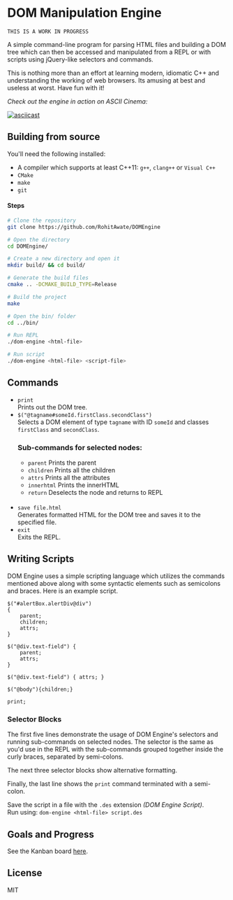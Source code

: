 # DOM Manipulation Engine
`THIS IS A WORK IN PROGRESS`

A simple command-line program for parsing HTML files and building a DOM tree which can then be accessed and manipulated from a REPL or with scripts using jQuery-like selectors and commands.

This is nothing more than an effort at learning modern, idiomatic C++ and understanding the working of web browsers. Its amusing at best and useless at worst. Have fun with it!

_Check out the engine in action on ASCII Cinema:_

[![asciicast](https://asciinema.org/a/227230.svg)](https://asciinema.org/a/227230)

## Building from source
You'll need the following installed:
- A compiler which supports at least C++11: `g++`, `clang++` or `Visual C++`
- `CMake`
- `make`
- `git`

#### Steps
```bash
# Clone the repository
git clone https://github.com/RohitAwate/DOMEngine

# Open the directory
cd DOMEngine/

# Create a new directory and open it
mkdir build/ && cd build/

# Generate the build files
cmake .. -DCMAKE_BUILD_TYPE=Release

# Build the project
make

# Open the bin/ folder
cd ../bin/

# Run REPL
./dom-engine <html-file>

# Run script
./dom-engine <html-file> <script-file>
```

## Commands

- `print`\
    Prints out the DOM tree.
    <br/>
- `$("@tagname#someId.firstClass.secondClass")`\
    Selects a DOM element of type `tagname` with ID `someId` and classes `firstClass` and `secondClass`.
    ### Sub-commands for selected nodes:
    - `parent` Prints the parent
    - `children` Prints all the children
    - `attrs` Prints all the attributes
    - `innerhtml` Prints the innerHTML
    - `return` Deselects the node and returns to REPL
    <br/>
- `save file.html`\
    Generates formatted HTML for the DOM tree and saves it to the specified file.
- `exit`\
    Exits the REPL.

## Writing Scripts
DOM Engine uses a simple scripting language which utilizes the commands mentioned above along with some syntactic elements such as semicolons and braces. Here is an example script.

```
$("#alertBox.alertDiv@div")
{
    parent;
    children;
    attrs;
}

$("@div.text-field") {
    parent;
    attrs;
}

$("@div.text-field") { attrs; }

$("@body"){children;}

print;
```
### Selector Blocks
The first five lines demonstrate the usage of DOM Engine's selectors and running sub-commands on selected nodes. The selector is the same as you'd use in the REPL with the sub-commands grouped together inside the curly braces, separated by semi-colons.

The next three selector blocks show alternative formatting.

Finally, the last line shows the `print` command terminated with a semi-colon.

Save the script in a file with the `.des` extension _(DOM Engine Script)_. <br/>
Run using: `dom-engine <html-file> script.des`

## Goals and Progress
See the Kanban board [here](https://github.com/RohitAwate/DOMEngine/projects/1?fullscreen=true).

## License
MIT
    
